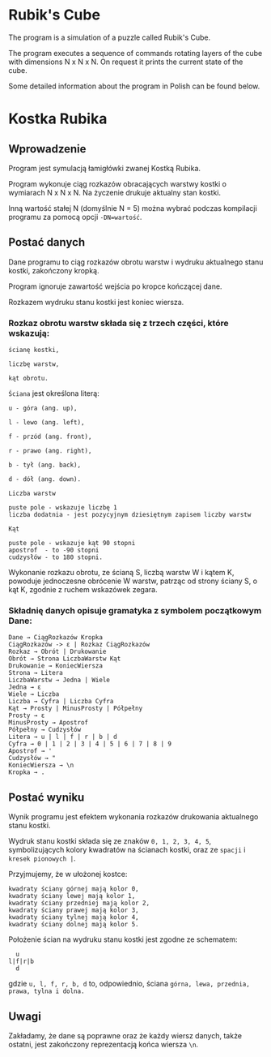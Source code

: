 # Rubik's Cube

The program is a simulation of a puzzle called Rubik's Cube.

The program executes a sequence of commands rotating layers of the cube with dimensions N x N x N. On request it prints the current state of the cube.

Some detailed information about the program in Polish can be found below.


# Kostka Rubika 
## Wprowadzenie
Program jest symulacją łamigłówki zwanej Kostką Rubika.

Program wykonuje ciąg rozkazów obracających warstwy kostki o wymiarach N x N x N. Na życzenie drukuje aktualny stan kostki.

Inną wartość stałej N (domyślnie N = 5) można wybrać podczas kompilacji programu za pomocą opcji `-DN=wartość`.

## Postać danych
Dane programu to ciąg rozkazów obrotu warstw i wydruku aktualnego stanu kostki, zakończony kropką.

Program ignoruje zawartość wejścia po kropce kończącej dane.

Rozkazem wydruku stanu kostki jest koniec wiersza.

### Rozkaz obrotu warstw składa się z trzech części, które wskazują:
```
ścianę kostki,

liczbę warstw,

kąt obrotu.
```

`Ściana` jest określona literą:
```
u - góra (ang. up),

l - lewo (ang. left),

f - przód (ang. front),

r - prawo (ang. right),

b - tył (ang. back),

d - dół (ang. down).
```

`Liczba warstw`
```
puste pole - wskazuje liczbę 1
liczba dodatnia - jest pozycyjnym dziesiętnym zapisem liczby warstw
```

`Kąt` 
```
puste pole - wskazuje kąt 90 stopni
apostrof  - to -90 stopni 
cudzysłów - to 180 stopni.
```

Wykonanie rozkazu obrotu, ze ścianą S, liczbą warstw W i kątem K, powoduje jednoczesne obrócenie W warstw, patrząc od strony ściany S, o kąt K, zgodnie z ruchem wskazówek zegara.

### Składnię danych opisuje gramatyka z symbolem początkowym Dane:
```
Dane → CiągRozkazów Kropka
CiągRozkazów -> ε | Rozkaz CiągRozkazów
Rozkaz → Obrót | Drukowanie
Obrót → Strona LiczbaWarstw Kąt
Drukowanie → KoniecWiersza
Strona → Litera
LiczbaWarstw → Jedna | Wiele
Jedna → ε
Wiele → Liczba
Liczba → Cyfra | Liczba Cyfra
Kąt → Prosty | MinusProsty | Półpełny
Prosty → ε
MinusProsty → Apostrof
Półpełny → Cudzysłów
Litera → u | l | f | r | b | d
Cyfra → 0 | 1 | 2 | 3 | 4 | 5 | 6 | 7 | 8 | 9
Apostrof → '
Cudzysłów → "
KoniecWiersza → \n
Kropka → .
```

## Postać wyniku
Wynik programu jest efektem wykonania rozkazów drukowania aktualnego stanu kostki.

Wydruk stanu kostki składa się ze znaków `0, 1, 2, 3, 4, 5`, symbolizujących kolory kwadratów na ścianach kostki, oraz ze `spacji` i `kresek pionowych |`.

Przyjmujemy, że w ułożonej kostce:
```
kwadraty ściany górnej mają kolor 0,
kwadraty ściany lewej mają kolor 1,
kwadraty ściany przedniej mają kolor 2,
kwadraty ściany prawej mają kolor 3,
kwadraty ściany tylnej mają kolor 4,
kwadraty ściany dolnej mają kolor 5.
```

Położenie ścian na wydruku stanu kostki jest zgodne ze schematem:
```
  u
l|f|r|b
  d
```
gdzie `u, l, f, r, b, d` to, odpowiednio, ściana `górna, lewa, przednia, prawa, tylna i dolna.`


## Uwagi
Zakładamy, że dane są poprawne oraz że każdy wiersz danych, także ostatni, jest zakończony reprezentacją końca wiersza `\n`.
